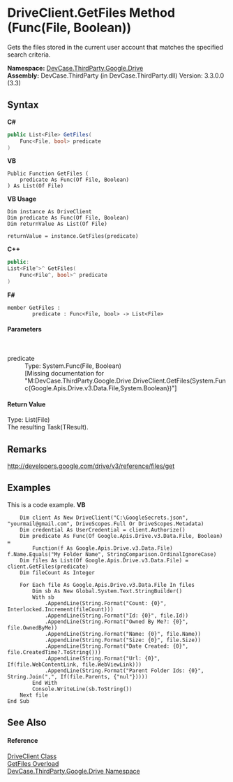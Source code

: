 # DriveClient.GetFiles Method (Func(File, Boolean))
 

Gets the files stored in the current user account that matches the specified search criteria.

**Namespace:**&nbsp;<a href="N_DevCase_ThirdParty_Google_Drive">DevCase.ThirdParty.Google.Drive</a><br />**Assembly:**&nbsp;DevCase.ThirdParty (in DevCase.ThirdParty.dll) Version: 3.3.0.0 (3.3)

## Syntax

**C#**<br />
``` C#
public List<File> GetFiles(
	Func<File, bool> predicate
)
```

**VB**<br />
``` VB
Public Function GetFiles ( 
	predicate As Func(Of File, Boolean)
) As List(Of File)
```

**VB Usage**<br />
``` VB Usage
Dim instance As DriveClient
Dim predicate As Func(Of File, Boolean)
Dim returnValue As List(Of File)

returnValue = instance.GetFiles(predicate)
```

**C++**<br />
``` C++
public:
List<File^>^ GetFiles(
	Func<File^, bool>^ predicate
)
```

**F#**<br />
``` F#
member GetFiles : 
        predicate : Func<File, bool> -> List<File> 

```


#### Parameters
&nbsp;<dl><dt>predicate</dt><dd>Type: System.Func(File, Boolean)<br />\[Missing <param name="predicate"/> documentation for "M:DevCase.ThirdParty.Google.Drive.DriveClient.GetFiles(System.Func{Google.Apis.Drive.v3.Data.File,System.Boolean})"\]</dd></dl>

#### Return Value
Type: List(File)<br />The resulting Task(TResult).

## Remarks
<a href="http://developers.google.com/drive/v3/reference/files/get" target="_blank">http://developers.google.com/drive/v3/reference/files/get</a>

## Examples
This is a code example. 
**VB**<br />
``` VB
    Dim client As New DriveClient("C:\GoogleSecrets.json", "yourmail@gmail.com", DriveScopes.Full Or DriveScopes.Metadata)
    Dim credential As UserCredential = client.Authorize()
    Dim predicate As Func(Of Google.Apis.Drive.v3.Data.File, Boolean) = 
        Function(f As Google.Apis.Drive.v3.Data.File) f.Name.Equals("My Folder Name", StringComparison.OrdinalIgnoreCase)
    Dim files As List(Of Google.Apis.Drive.v3.Data.File) = client.GetFiles(predicate)
    Dim fileCount As Integer

    For Each file As Google.Apis.Drive.v3.Data.File In files
        Dim sb As New Global.System.Text.StringBuilder()
        With sb
            .AppendLine(String.Format("Count: {0}", Interlocked.Increment(fileCount)))
            .AppendLine(String.Format("Id: {0}", file.Id))
            .AppendLine(String.Format("Owned By Me?: {0}", file.OwnedByMe))
            .AppendLine(String.Format("Name: {0}", file.Name))
            .AppendLine(String.Format("Size: {0}", file.Size))
            .AppendLine(String.Format("Date Created: {0}", file.CreatedTime?.ToString()))
            .AppendLine(String.Format("Url: {0}", If(file.WebContentLink, file.WebViewLink)))
            .AppendLine(String.Format("Parent Folder Ids: {0}", String.Join(",", If(file.Parents, {"nul"}))))
        End With
        Console.WriteLine(sb.ToString())
    Next file
End Sub
```


## See Also


#### Reference
<a href="T_DevCase_ThirdParty_Google_Drive_DriveClient">DriveClient Class</a><br /><a href="Overload_DevCase_ThirdParty_Google_Drive_DriveClient_GetFiles">GetFiles Overload</a><br /><a href="N_DevCase_ThirdParty_Google_Drive">DevCase.ThirdParty.Google.Drive Namespace</a><br />